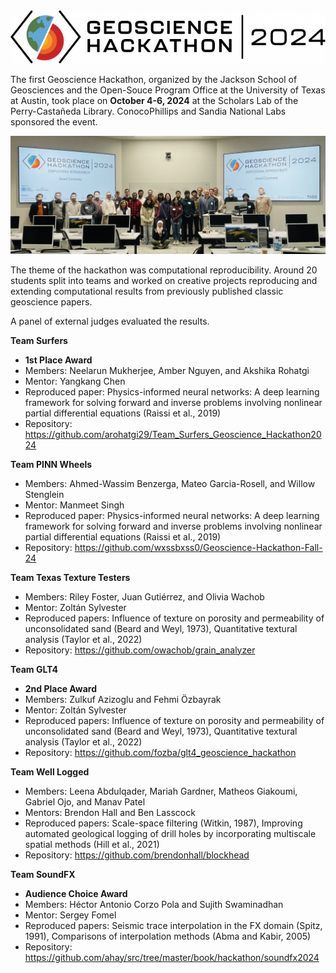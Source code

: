 <img src="logo.png" style="background-color:white;">

The first Geoscience Hackathon, organized by the Jackson School of Geosciences and the Open-Souce Program Office at the University of Texas at Austin, took place on **October 4-6, 2024** at the Scholars Lab of the Perry-Castañeda Library. ConocoPhillips and Sandia National Labs sponsored the event. 

![](group-photo.jpg)

The theme of the hackathon was computational reproducibility. Around 20 students split into teams and worked on creative projects reproducing and extending computational results from previously published classic geoscience papers.

A panel of external judges evaluated the results. 

**Team Surfers** 
- **1st Place Award**
- Members: Neelarun Mukherjee, Amber Nguyen, and Akshika Rohatgi
- Mentor: Yangkang Chen
- Reproduced paper: Physics-informed neural networks: A deep learning framework for solving forward and inverse problems involving nonlinear partial differential equations (Raissi et al., 2019)
- Repository: https://github.com/arohatgi29/Team_Surfers_Geoscience_Hackathon2024

**Team PINN Wheels**
- Members: Ahmed-Wassim Benzerga, Mateo Garcia-Rosell, and Willow Stenglein
- Mentor: Manmeet Singh
- Reproduced paper: Physics-informed neural networks: A deep learning framework for solving forward and inverse problems involving nonlinear partial differential equations (Raissi et al., 2019)
- Repository: https://github.com/wxssbxss0/Geoscience-Hackathon-Fall-24

**Team Texas Texture Testers**
- Members: Riley Foster, Juan Gutiérrez, and Olivia Wachob
- Mentor: Zoltán Sylvester
- Reproduced papers:  Influence of texture on porosity and permeability of unconsolidated sand (Beard and Weyl, 1973), Quantitative textural analysis (Taylor et al., 2022)
- Repository: https://github.com/owachob/grain_analyzer

**Team GLT4**
- **2nd Place Award**
- Members: Zulkuf Azizoglu and Fehmi Özbayrak
- Mentor: Zoltán Sylvester
- Reproduced papers:  Influence of texture on porosity and permeability of unconsolidated sand (Beard and Weyl, 1973), Quantitative textural analysis (Taylor et al., 2022)
- Repository: https://github.com/fozba/glt4_geoscience_hackathon

**Team Well Logged**
- Members: Leena Abdulqader, Mariah Gardner, Matheos Giakoumi, Gabriel Ojo, and Manav Patel
- Mentors: Brendon Hall and Ben Lasscock
- Reproduced papers: Scale-space filtering (Witkin, 1987), Improving automated geological logging of drill holes by incorporating multiscale spatial methods (Hill et al., 2021)
- Repository: https://github.com/brendonhall/blockhead

**Team SoundFX** 
- **Audience Choice Award**
- Members: Héctor Antonio Corzo Pola and Sujith Swaminadhan
- Mentor: Sergey Fomel 
- Reproduced papers: Seismic trace interpolation in the FX domain (Spitz, 1991), Comparisons of interpolation methods (Abma and Kabir, 2005)
- Repository: https://github.com/ahay/src/tree/master/book/hackathon/soundfx2024
